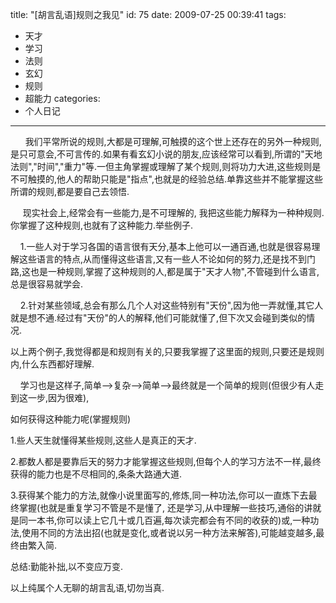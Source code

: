 title: "[胡言乱语]规则之我见"
id: 75
date: 2009-07-25 00:39:41
tags: 
- 天才
- 学习
- 法则
- 玄幻
- 规则
- 超能力
categories: 
- 个人日记
---

<div id="Published By Juziyue-[4]1_812D6B95425640F9ADD77CF327F49C10_74A9DA5DD06D414E972474FE76CBBB59">

&nbsp;&nbsp;&nbsp;&nbsp;&nbsp; 我们平常所说的规则,大都是可理解,可触摸的这个世上还存在的另外一种规则,是只可意会,不可言传的.如果有看玄幻小说的朋友,应该经常可以看到,所谓的&quot;天地法则&quot;,&quot;时间&quot;,&quot;重力&quot;等.一但主角掌握或理解了某个规则,则将功力大进,这些规则是不可触摸的,他人的帮助只能是&quot;指点&quot;,也就是的经验总结.单靠这些并不能掌握这些所谓的规则,都是要自己去领悟.

&nbsp;&nbsp;&nbsp;&nbsp; 现实社会上,经常会有一些能力,是不可理解的,&nbsp;我把这些能力解释为一种种规则.你掌握了这种规则,也就有了这种能力.举些例子.

&nbsp;&nbsp;&nbsp; 1.一些人对于学习各国的语言很有天分,基本上他可以一通百通,也就是很容易理解这些语言的特点,从而懂得这些语言,又有一些人不论如何的努力,还是找不到门路,这也是一种规则,掌握了这种规则的人,都是属于&quot;天才人物&quot;,不管碰到什么语言,总是很容易就学会.

&nbsp;&nbsp;&nbsp; 2.针对某些领域,总会有那么几个人对这些特别有&quot;天份&quot;,因为他一弄就懂,其它人就是想不通.经过有&quot;天份&quot;的人的解释,他们可能就懂了,但下次又会碰到类似的情况.

以上两个例子,我觉得都是和规则有关的,只要我掌握了这里面的规则,只要还是规则内,什么东西都好理解.

&nbsp;&nbsp;&nbsp; 学习也是这样子,简单--&gt;复杂--&gt;简单--&gt;最终就是一个简单的规则(但很少有人走到这一步,因为很难),

如何获得这种能力呢(掌握规则)

1.些人天生就懂得某些规则,这些人是真正的天才.

2.都数人都是要靠后天的努力才能掌握这些规则,但每个人的学习方法不一样,最终获得的能力也是不尽相同的,条条大路通大道.

3.获得某个能力的方法,就像小说里面写的,修炼,同一种功法,你可以一直炼下去最终掌握(也就是重复学习不管是不是懂了, 还是学习,从中理解一些技巧,通俗的讲就是同一本书,你可以读上它几十或几百遍,每次读完都会有不同的收获的)或,一种功法,使用不同的方法出招(也就是变化,或者说以另一种方法来解答),可能越变越多,最终由繁入简.

总结:勤能补拙,以不变应万变.

以上纯属个人无聊的胡言乱语,切勿当真.
</div>